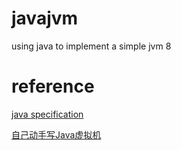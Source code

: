 # javajvm

using java to implement a simple jvm 8

# reference

[java specification](https://docs.oracle.com/javase/specs/)

[自己动手写Java虚拟机](https://book.douban.com/subject/26802084/)


